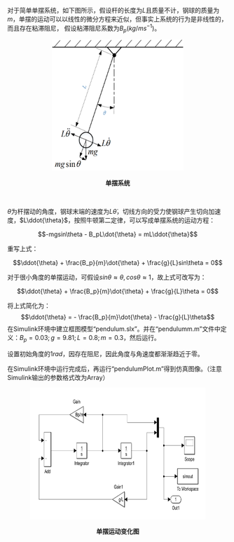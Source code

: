 对于简单单摆系统，如下图所示，假设杆的长度为$L$且质量不计，钢球的质量为$m$，单摆的运动可以以线性的微分方程来近似，但事实上系统的行为是非线性的，而且存在粘滞阻尼，
假设粘滞阻尼系数为${B_p}(kg/ms^{-1})$。
<br>
<div align="center">    
<img src="Pendulum.png" width = "300" height = "300" alt="单摆系统" title="单摆系统">
</div>
<p align="center"><b>单摆系统</b></p>
<br>

$\theta$为杆摆动的角度，钢球末端的速度为$L\dot{\theta}$，切线方向的受力使钢球产生切向加速度，$L\ddot{\theta}$，按照牛顿第二定律，可以写成单摆系统的运动方程：

$$-mgsin\theta - B_pL\dot{\theta} = mL\ddot{\theta}$$

重写上式：

$$\ddot{\theta} + \frac{B_p}{m}\dot{\theta} + \frac{g}{L}sin\theta = 0$$

对于很小角度的单摆运动，可假设$sin\theta \approx \theta, cos\theta \approx 1$，故上式可改写为：

$$\ddot{\theta} + \frac{B_p}{m}\dot{\theta} + \frac{g}{L}\theta = 0$$

将上式简化为：
$$\ddot{\theta} = - \frac{B_p}{m}\dot{\theta} - \frac{g}{L}\theta$$
在Simulink环境中建立框图模型“pendulum.slx”。并在“pendulumm.m”文件中定义：$B_p=0.03;g=9.81;L=0.8;m=0.3$，然后运行。

设置初始角度的$1 rad$，因存在阻尼，因此角度与角速度都渐渐趋近于零。

在Simulink环境中运行完成后，再运行“pendulumPlot.m”得到仿真图像。（注意Simulink输出的参数格式改为Array）
<br>
<div align="center">    
<img src="Block.png" width = "400" height = "300" alt="单摆运动变化图" title="单摆运动变化图">
</div>
<p align="center"><b>单摆运动变化图</b></p>
<br>
